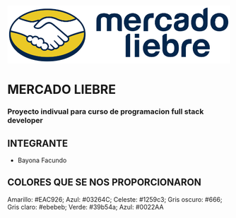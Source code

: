 ![](/public/assets/images/logo-mercado-liebre.svg)

# MERCADO LIEBRE
### Proyecto indivual para curso de programacion full stack developer

## INTEGRANTE
 
 - Bayona Facundo 

## COLORES QUE SE NOS PROPORCIONARON

Amarillo: #EAC926;
Azul: #03264C;
Celeste: #1259c3;
Gris oscuro: #666;
Gris claro: #ebebeb;
Verde: #39b54a;
Azul: #0022AA